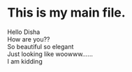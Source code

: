 # This is my main file.

Hello Disha <br>
How are you??<br>
So beautiful so elegant <br>
Just looking like woowww......<br>
I am kidding
